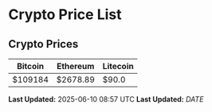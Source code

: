 # Crypto Price List

## Crypto Prices
| Bitcoin | Ethereum | Litecoin |
| ------- | -------- | -------- |
| $109184 | $2678.89 | $90.0 |
**Last Updated:** 2025-06-10 08:57 UTC
**Last Updated:** $DATE$
